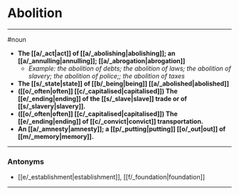 # Abolition
---
#noun
- **The [[a/_act|act]] of [[a/_abolishing|abolishing]]; an [[a/_annulling|annulling]]; [[a/_abrogation|abrogation]]**
	- _Example: the abolition of debts;   the abolition of laws;   the abolition of slavery;   the abolition of police;;   the abolition of taxes_
- **The [[s/_state|state]] of [[b/_being|being]] [[a/_abolished|abolished]]**
- **([[o/_often|often]] [[c/_capitalised|capitalised]]) The [[e/_ending|ending]] of the [[s/_slave|slave]] trade or of [[s/_slavery|slavery]].**
- **([[o/_often|often]] [[c/_capitalised|capitalised]]) The [[e/_ending|ending]] of [[c/_convict|convict]] transportation.**
- **An [[a/_amnesty|amnesty]]; a [[p/_putting|putting]] [[o/_out|out]] of [[m/_memory|memory]].**
---
### Antonyms
- [[e/_establishment|establishment]], [[f/_foundation|foundation]]
---
